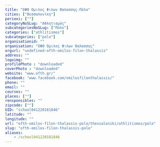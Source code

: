 ```yaml
---
title: "ΟΦΘ Ομιλος Φιλων Θαλασσης-Πόλο"
cities: ["Θεσσαλονίκη"]
perioxi: [""]
categoryNoSLug: "Αθλητισμός"
subcategoriesNoSLug: ["Πόλο"]
categories: ["athlitismos"]
subcategories: ["polo"]
organisationid: ""
organisation: "ΟΦΘ Ομιλος Φιλων Θαλασσης"
orgurl: "undefined-ofth-omilos-filon-thalassis"
address: ""
logoimg: ""
profilePhoto : "downloaded"
coverPhoto : "downloaded"
website: "www.ofth.gr/"
facebook: "www.facebook.com/omilosfilonthalassis/"
phone: ""
email: ""
courses: ""
places: [""]
rensponsibles: ""
zipcode: [""]
UID: "school041220181846"
latitude: ""
longitude: ""
url: "ofth-omilos-filon-thalassis-polo/thessaloniki/athlitismos/polo"
slug: "ofth-omilos-filon-thalassis-polo"
aliases:
    - /school041220181846
---
```





